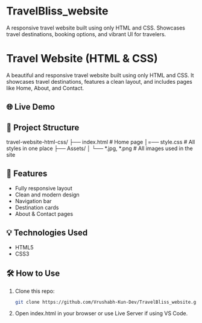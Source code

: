 # TravelBliss_website
A responsive travel website built using only HTML and CSS. Showcases travel destinations, booking options, and vibrant UI for travelers.



# Travel Website (HTML & CSS)

A beautiful and responsive travel website built using only HTML and CSS. It showcases travel destinations, features a clean layout, and includes pages like Home, About, and Contact.

## 🌐 Live Demo



## 📁 Project Structure

travel-website-html-css/
├── index.html # Home page
│=── style.css # All styles in one place
├── Assets/
│ └── *.jpg, *.png # All images used in the site




## 🚀 Features

- Fully responsive layout
- Clean and modern design
- Navigation bar
- Destination cards
- About & Contact pages

## 💡 Technologies Used

- HTML5
- CSS3

## 🛠️ How to Use

1. Clone this repo:
   ```bash
   git clone https://github.com/Vrushabh-Kun-Dev/TravelBliss_website.git

2. Open index.html in your browser or use Live Server if using VS Code.

